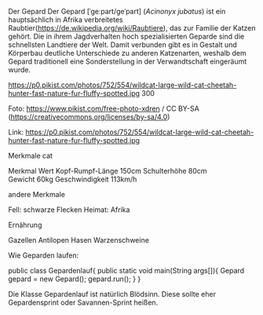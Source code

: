 Der Gepard
Der Gepard [ˈgeːpart/geˈpart] (_Acinonyx jubatus_) ist ein hauptsächlich in Afrika verbreitetes 
Raubtier(https://de.wikipedia.org/wiki/Raubtiere), das zur Familie der Katzen gehört. Die in ihrem Jagdverhalten 
hoch spezialisierten Geparde sind die schnellsten Landtiere der Welt. Damit verbunden gibt es in Gestalt und Körperbau 
deutliche Unterschiede zu anderen Katzenarten, weshalb dem Gepard traditionell eine Sonderstellung in der Verwandtschaft
eingeräumt wurde.

https://p0.pikist.com/photos/752/554/wildcat-large-wild-cat-cheetah-hunter-fast-nature-fur-fluffy-spotted.jpg 300

Foto: https://www.pikist.com/free-photo-xdren / CC BY-SA (https://creativecommons.org/licenses/by-sa/4.0)

Link: https://p0.pikist.com/photos/752/554/wildcat-large-wild-cat-cheetah-hunter-fast-nature-fur-fluffy-spotted.jpg

 Merkmale cat

 Merkmal                    Wert 
 Kopf-Rumpf-Länge          150cm 
 Schulterhöhe               80cm   
 Gewicht                    60kg 
 Geschwindigkeit     113km/h

andere Merkmale

Fell: schwarze Flecken
Heimat: Afrika

Ernährung

Gazellen
Antilopen
Hasen
Warzenschweine

Wie Geparden laufen:

public class Gepardenlauf{
  public  static  void main(String args[]){
    Gepard gepard = new Gepard();
    gepard.run();
  }
}


Die Klasse Gepardenlauf ist natürlich Blödsinn. Diese sollte eher Gepardensprint oder Savannen-Sprint heißen.

